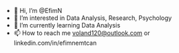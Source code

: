 - 👋 Hi, I’m @EfimN
- 👀 I’m interested in Data Analysis, Research, Psychology
- 🌱 I’m currently learning Data Analysis
- 📫 How to reach me voland120@outlook.com or linkedin.com/in/efimnemtcan

<!---
EfimN/EfimN is a ✨ special ✨ repository because its `README.md` (this file) appears on your GitHub profile.
You can click the Preview link to take a look at your changes.
--->
